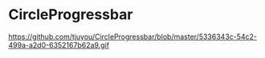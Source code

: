 # CircleProgressbar
https://github.com/tjuyou/CircleProgressbar/blob/master/5336343c-54c2-499a-a2d0-6352167b62a9.gif
